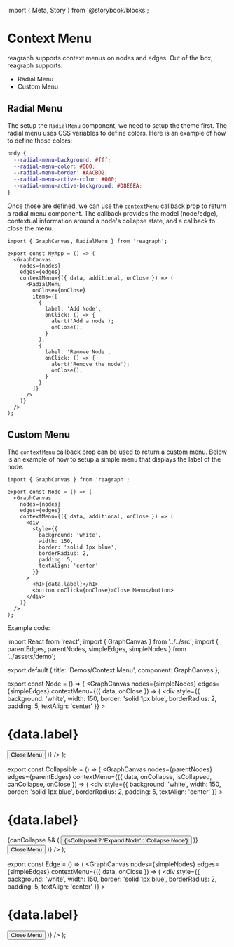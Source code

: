 import { Meta, Story } from '@storybook/blocks';

<Meta title="Docs/Advanced/Context Menu" />

# Context Menu
reagraph supports context menus on nodes and edges. Out of the box, reagraph
supports:

- Radial Menu
- Custom Menu

## Radial Menu
The setup the `RadialMenu` component, we need to setup the theme first. The
radial menu uses CSS variables to define colors. Here is an example
of how to define those colors:

```css
body {
  --radial-menu-background: #fff;
  --radial-menu-color: #000;
  --radial-menu-border: #AACBD2;
  --radial-menu-active-color: #000;
  --radial-menu-active-background: #D8E6EA;
}
```

Once those are defined, we can use the `contextMenu` callback prop
to return a radial menu component. The callback provides the model (node/edge),
contextual information around a node's collapse state, and a callback to close the menu.

```tsx
import { GraphCanvas, RadialMenu } from 'reagraph';

export const MyApp = () => (
  <GraphCanvas
    nodes={nodes}
    edges={edges}
    contextMenu={({ data, additional, onClose }) => (
      <RadialMenu
        onClose={onClose}
        items={[
          {
            label: 'Add Node',
            onClick: () => {
              alert('Add a node');
              onClose();
            }
          },
          {
            label: 'Remove Node',
            onClick: () => {
              alert('Remove the node');
              onClose();
            }
          }
        ]}
      />
    )}
  />
);
```

## Custom Menu
The `contextMenu` callback prop can be used to return a custom menu. Below is
an example of how to setup a simple menu that displays the label of the node.

```tsx
import { GraphCanvas } from 'reagraph';

export const Node = () => (
  <GraphCanvas
    nodes={nodes}
    edges={edges}
    contextMenu={({ data, additional, onClose }) => (
      <div
        style={{
          background: 'white',
          width: 150,
          border: 'solid 1px blue',
          borderRadius: 2,
          padding: 5,
          textAlign: 'center'
        }}
      >
        <h1>{data.label}</h1>
        <button onClick={onClose}>Close Menu</button>
      </div>
    )}
  />
);
```

Example code:

import React from 'react';
import { GraphCanvas } from '../../src';
import { parentEdges, parentNodes, simpleEdges, simpleNodes } from '../assets/demo';

export default {
  title: 'Demos/Context Menu',
  component: GraphCanvas
};

export const Node = () => (
  <GraphCanvas
    nodes={simpleNodes}
    edges={simpleEdges}
    contextMenu={({ data, onClose }) => (
      <div
        style={{
          background: 'white',
          width: 150,
          border: 'solid 1px blue',
          borderRadius: 2,
          padding: 5,
          textAlign: 'center'
        }}
      >
        <h1>{data.label}</h1>
        <button onClick={onClose}>Close Menu</button>
      </div>
    )}
  />
);

export const Collapsible = () => (
  <GraphCanvas
    nodes={parentNodes}
    edges={parentEdges}
    contextMenu={({ data, onCollapse, isCollapsed, canCollapse, onClose }) => (
      <div
        style={{
          background: 'white',
          width: 150,
          border: 'solid 1px blue',
          borderRadius: 2,
          padding: 5,
          textAlign: 'center'
        }}
      >
        <h1>{data.label}</h1>
        {canCollapse && (
          <button onClick={onCollapse}>{isCollapsed ? 'Expand Node' : 'Collapse Node'}</button>
        )}
        <button onClick={onClose}>Close Menu</button>
      </div>
    )}
  />
);

export const Edge = () => (
  <GraphCanvas
    nodes={simpleNodes}
    edges={simpleEdges}
    contextMenu={({ data, onClose }) => (
      <div
        style={{
          background: 'white',
          width: 150,
          border: 'solid 1px blue',
          borderRadius: 2,
          padding: 5,
          textAlign: 'center'
        }}
      >
        <h1>{data.label}</h1>
        <button onClick={onClose}>Close Menu</button>
      </div>
    )}
  />
);